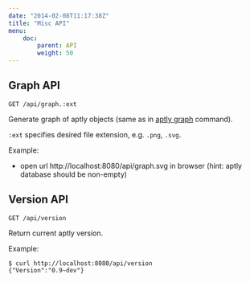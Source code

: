 ```yaml
---
date: "2014-02-08T11:17:38Z"
title: "Misc API"
menu:
    doc:
        parent: API
        weight: 50
---
```


Graph API
---------

`GET /api/graph.:ext`

Generate graph of aptly objects (same as in [aptly graph](/doc/aptly/graph) command).

`:ext` specifies desired file extension, e.g. `.png`, `.svg`.

Example:

* open url http://localhost:8080/api/graph.svg in browser (hint: aptly database should be non-empty)

Version API
-----------

`GET /api/version`

Return current aptly version.

Example:

    $ curl http://localhost:8080/api/version
    {"Version":"0.9~dev"}